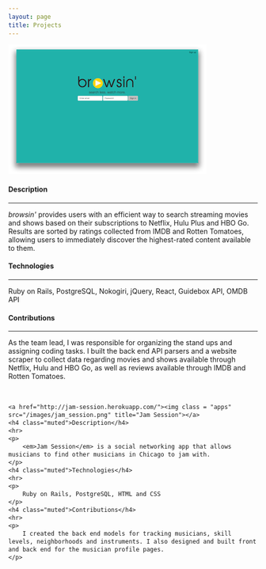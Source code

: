 ```yaml
---
layout: page
title: Projects
---
```


<div class="projects">
	<a href="http://browsin-dbc.herokuapp.com/"><img class = "apps" src="/images/browsin.png" title="browsin"></a>
	<h4 class="muted">Description</h4>
	<hr>
	<p>
		<em>browsin'</em> provides users with an efficient way to search streaming movies and shows based on their subscriptions to Netflix, Hulu Plus and HBO Go. Results are sorted by ratings collected from IMDB and Rotten Tomatoes, allowing users to immediately discover the highest-rated content available to them.
	</p>
	<h4 class="muted">Technologies</h4>
	<hr>
	<p>
		Ruby on Rails, PostgreSQL, Nokogiri, jQuery, React, Guidebox API, OMDB API
	</p>
	<h4 class="muted">Contributions</h4>
	<hr>
	<p>
		As the team lead, I was responsible for organizing the stand ups and assigning coding tasks. I built the back end API parsers and a website scraper to collect data regarding movies and shows available through Netflix, Hulu and HBO Go, as well as reviews available through IMDB and Rotten Tomatoes.
	</p><br>

	<a href="http://jam-session.herokuapp.com/"><img class = "apps" src="/images/jam_session.png" title="Jam Session"></a>
	<h4 class="muted">Description</h4>
	<hr>
	<p>
		<em>Jam Session</em> is a social networking app that allows musicians to find other musicians in Chicago to jam with.
	</p>
	<h4 class="muted">Technologies</h4>
	<hr>
	<p>
		Ruby on Rails, PostgreSQL, HTML and CSS
	</p>
	<h4 class="muted">Contributions</h4>
	<hr>
	<p>
		I created the back end models for tracking musicians, skill levels, neighborhoods and instruments. I also designed and built front and back end for the musician profile pages. 
	</p>
</div>